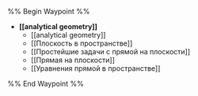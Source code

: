 %% Begin Waypoint %%
- **[[analytical geometry]]**
	- [[analytical geometry]]
	- [[Плоскость в пространстве]]
	- [[Простейшие задачи с прямой на плоскости]]
	- [[Прямая на плоскости]]
	- [[Уравнения прямой в пространстве]]

%% End Waypoint %%